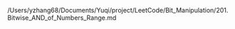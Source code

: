 /Users/yzhang68/Documents/Yuqi/project/LeetCode/Bit_Manipulation/201.Bitwise_AND_of_Numbers_Range.md